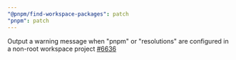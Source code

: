 ```yaml
---
"@pnpm/find-workspace-packages": patch
"pnpm": patch
---
```

Output a warning message when "pnpm" or "resolutions" are configured in a non-root workspace project [#6636](https://github.com/pnpm/pnpm/issues/6636)
